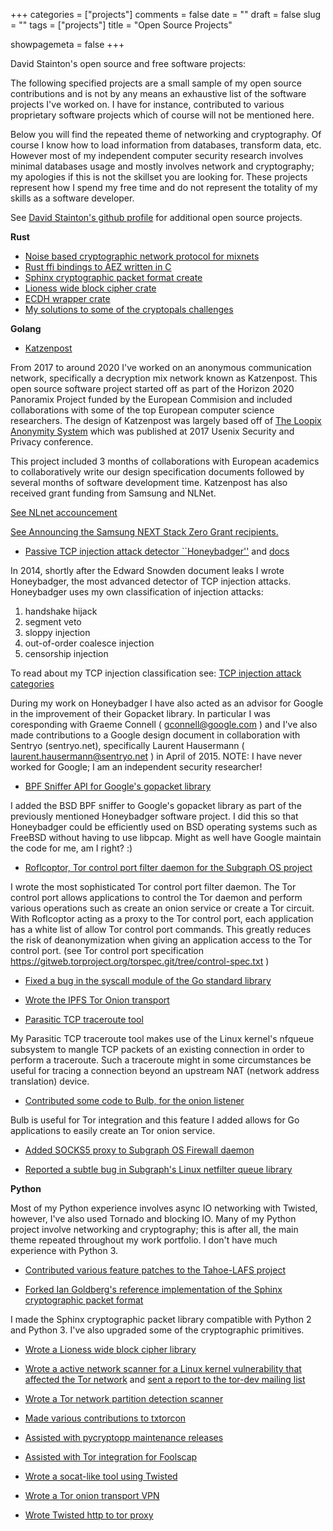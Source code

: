 +++
categories = ["projects"]
comments = false
date = ""
draft = false
slug = ""
tags = ["projects"]
title = "Open Source Projects"

showpagemeta = false
+++

David Stainton's open source and free software projects:

The following specified projects are a small sample of my open source
contributions and is not by any means an exhaustive list of the
software projects I've worked on. I have for instance, contributed to
various proprietary software projects which of course will not be
mentioned here.

Below you will find the repeated theme of networking and cryptography. Of course
I know how to load information from databases, transform data, etc. However most
of my independent computer security research involves minimal databases usage and
mostly involves network and cryptography; my apologies if this is not the skillset you
are looking for. These projects represent how I spend my free time and do not represent
the totality of my skills as a software developer.

See [David Stainton's github profile](https://github.com/david415) for additional open source projects.


**Rust**

* [Noise based cryptographic network protocol for mixnets](https://github.com/sphinx-cryptography/mix_link)
* [Rust ffi bindings to AEZ written in C](https://github.com/sphinx-cryptography/aez)
* [Sphinx cryptographic packet format create](https://github.com/sphinx-cryptography/rust-sphinxcrypto)
* [Lioness wide block cipher crate](https://github.com/sphinx-cryptography/rust-lioness)
* [ECDH wrapper crate](https://github.com/sphinx-cryptography/ecdh_wrapper)
* [My solutions to some of the cryptopals challenges](https://github.com/david415/cryptopals)

**Golang**

* [Katzenpost](https://github.com/katzenpost)

From 2017 to around 2020 I've worked on an anonymous communication
network, specifically a decryption mix network known as
Katzenpost. This open source software project started off as part of
the Horizon 2020 Panoramix Project funded by the European Commision
and included collaborations with some of the top European computer
science researchers. The design of Katzenpost was largely based off of
[The Loopix Anonymity System](https://www.freehaven.net/anonbib/cache/loopix2017.pdf) which was published at 2017 Usenix
Security and Privacy conference.

This project included 3 months of collaborations with European
academics to collaboratively write our design specification documents
followed by several months of software development time. Katzenpost
has also received grant funding from Samsung and NLNet.

[See NLnet accouncement](https://nlnet.nl/project/katzenpost/index.html)

[See Announcing the Samsung NEXT Stack Zero Grant recipients.](https://samsungnext.com/whats-next/category/podcasts/decentralization-samsung-next-stack-zero-grant-recipients/)


* [Passive TCP injection attack detector ``Honeybadger''](https://github.com/david415/honeybadger) and [docs](https://honeybadger.readthedocs.org/)

In 2014, shortly after the Edward Snowden document leaks I wrote
Honeybadger, the most advanced detector of TCP injection
attacks. Honeybadger uses my own classification of injection attacks:

1. handshake hijack
2. segment veto
3. sloppy injection
4. out-of-order coalesce injection
5. censorship injection

To read about my TCP injection classification see: [TCP injection attack categories](https://github.com/david415/HoneyBadger_docs/blob/master/source/how-to-detect-TCP-injection-attacks.rst#tcp-injection-attack-categories)

During my work on Honeybadger I have also acted as an advisor for Google in the improvement of their Gopacket library.
In particular I was coresponding with Graeme Connell ( gconnell@google.com ) and I've also made contributions to a Google
design document in collaboration with Sentryo (sentryo.net), specifically Laurent Hausermann ( laurent.hausermann@sentryo.net )
in April of 2015. NOTE: I have never worked for Google; I am an independent security researcher!


* [BPF Sniffer API for Google's gopacket library](https://github.com/google/gopacket/blob/master/bsdbpf/bsd_bpf_sniffer.go)

I added the BSD BPF sniffer to Google's gopacket library as part of
the previously mentioned Honeybadger software project. I did this so
that Honeybadger could be efficiently used on BSD operating systems
such as FreeBSD without having to use libpcap. Might as well have Google
maintain the code for me, am I right? :)

* [Roflcoptor, Tor control port filter daemon for the Subgraph OS project](https://github.com/subgraph/roflcoptor)

I wrote the most sophisticated Tor control port filter daemon. The Tor
control port allows applications to control the Tor daemon and perform
various operations such as create an onion service or create a Tor
circuit. With Roflcoptor acting as a proxy to the Tor control port,
each application has a white list of allow Tor control port
commands. This greatly reduces the risk of deanonymization when giving
an application access to the Tor control port. (see Tor control port
specification
https://gitweb.torproject.org/torspec.git/tree/control-spec.txt )

* [Fixed a bug in the syscall module of the Go standard library](https://github.com/golang/go/issues/16681)

* [Wrote the IPFS Tor Onion transport](https://github.com/OpenBazaar/go-onion-transport)

* [Parasitic TCP traceroute tool](https://github.com/david415/ParasiticTraceroute)

My Parasitic TCP traceroute tool makes use of the Linux kernel's
nfqueue subsystem to mangle TCP packets of an existing connection in
order to perform a traceroute. Such a traceroute might in some
circumstances be useful for tracing a connection beyond an upstream NAT
(network address translation) device.

* [Contributed some code to Bulb, for the onion listener](https://github.com/Yawning/bulb)

Bulb is useful for Tor integration and this feature I added allows for Go applications to easily create an Tor onion service.

* [Added SOCKS5 proxy to Subgraph OS Firewall daemon](https://github.com/subgraph/fw-daemon)

* [Reported a subtle bug in Subgraph's Linux netfilter queue library](https://github.com/subgraph/go-nfnetlink/issues/1)

**Python**

Most of my Python experience involves async IO networking with Twisted, however, I've also used Tornado and blocking IO.
Many of my Python project involve networking and cryptography; this is after all, the main theme repeated throughout my work portfolio.
I don't have much experience with Python 3.

* [Contributed various feature patches to the Tahoe-LAFS project](https://github.com/tahoe-lafs/tahoe-lafs)

* [Forked Ian Goldberg's reference implementation of the Sphinx cryptographic packet format](https://github.com/applied-mixnetworks/sphinxmixcrypto)

I made the Sphinx cryptographic packet library compatible with Python 2 and Python 3. I've also upgraded some of the cryptographic primitives.

* [Wrote a Lioness wide block cipher library](https://github.com/david415/pylioness)

* [Wrote a active network scanner for a Linux kernel vulnerability that affected the Tor network](https://github.com/david415/scan_tor_rfc5961) and [sent a report to the tor-dev mailing list](https://lists.torproject.org/pipermail/tor-reports/2016-December/001105.html)

* [Wrote a Tor network partition detection scanner](https://github.com/david415/tor_partition_scanner)

* [Made various contributions to txtorcon](https://github.com/meejah/txtorcon)

* [Assisted with pycryptopp maintenance releases](https://github.com/tahoe-lafs/pycryptopp)

* [Assisted with Tor integration for Foolscap](https://github.com/warner/foolscap)

* [Wrote a socat-like tool using Twisted](https://github.com/david415/twistedcat)

* [Wrote a Tor onion transport VPN](https://github.com/david415/onionvpn)

* [Wrote Twisted http to tor proxy](https://github.com/david415/txtorhttpproxy)

